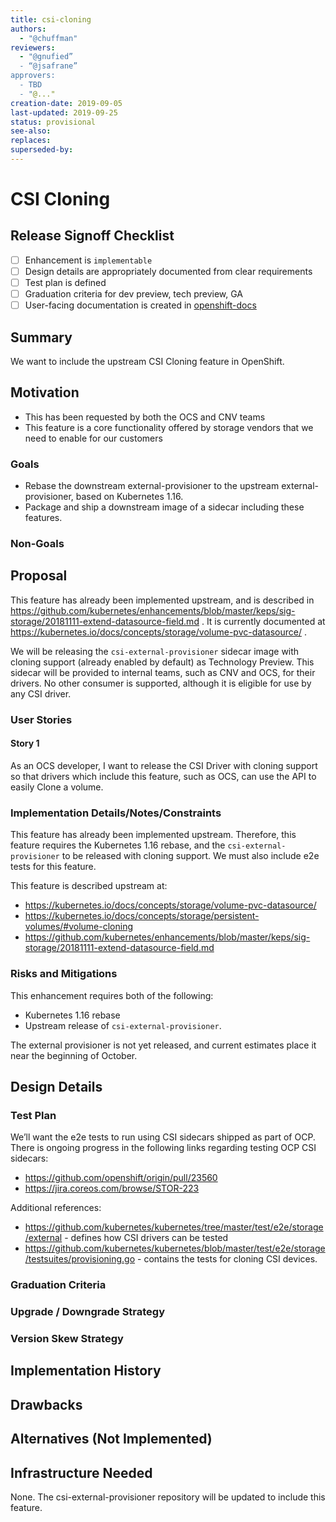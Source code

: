```yaml
---
title: csi-cloning
authors:
  - "@chuffman"
reviewers:
  - "@gnufied”
  - “@jsafrane”
approvers:
  - TBD
  - "@..."
creation-date: 2019-09-05
last-updated: 2019-09-25
status: provisional
see-also:
replaces:
superseded-by:
---
```


# CSI Cloning

## Release Signoff Checklist

- [ ] Enhancement is `implementable`
- [ ] Design details are appropriately documented from clear requirements
- [ ] Test plan is defined
- [ ] Graduation criteria for dev preview, tech preview, GA
- [ ] User-facing documentation is created in [openshift-docs](https://github.com/openshift/openshift-docs/)

## Summary

We want to include the upstream CSI Cloning feature in OpenShift.

## Motivation

* This has been requested by both the OCS and CNV teams
* This feature is a core functionality offered by storage vendors that we need to enable for our customers

### Goals

* Rebase the downstream external-provisioner to the upstream external-provisioner, based on Kubernetes 1.16.
* Package and ship a downstream image of a sidecar including these features.

### Non-Goals

## Proposal

This feature has already been implemented upstream, and is described in https://github.com/kubernetes/enhancements/blob/master/keps/sig-storage/20181111-extend-datasource-field.md . It is currently documented at https://kubernetes.io/docs/concepts/storage/volume-pvc-datasource/ .

We will be releasing the `csi-external-provisioner` sidecar image with cloning support (already enabled by default) as Technology Preview. This sidecar will be provided to internal teams, such as CNV and OCS, for their drivers. No other consumer is supported, although it is eligible for use by any CSI driver.

### User Stories

#### Story 1
As an OCS developer, I want to release the CSI Driver with cloning support so that drivers which include this feature, such as OCS, can use the API to easily Clone a volume.

### Implementation Details/Notes/Constraints

This feature has already been implemented upstream. Therefore, this feature requires the Kubernetes 1.16 rebase, and the `csi-external-provisioner` to be released with cloning support.
We must also include e2e tests for this feature.

This feature is described upstream at:

* https://kubernetes.io/docs/concepts/storage/volume-pvc-datasource/
* https://kubernetes.io/docs/concepts/storage/persistent-volumes/#volume-cloning
* https://github.com/kubernetes/enhancements/blob/master/keps/sig-storage/20181111-extend-datasource-field.md

### Risks and Mitigations

This enhancement requires both of the following:

* Kubernetes 1.16 rebase
* Upstream release of `csi-external-provisioner`.

The external provisioner is not yet released, and current estimates place it near the beginning of October.

## Design Details

### Test Plan

We’ll want the e2e tests to run using CSI sidecars shipped as part of OCP. There is ongoing progress in the following links regarding testing OCP CSI sidecars:

* https://github.com/openshift/origin/pull/23560
* https://jira.coreos.com/browse/STOR-223

Additional references:

* https://github.com/kubernetes/kubernetes/tree/master/test/e2e/storage/external - defines how CSI drivers can be tested
* https://github.com/kubernetes/kubernetes/blob/master/test/e2e/storage/testsuites/provisioning.go - contains the tests for cloning CSI devices.

### Graduation Criteria

### Upgrade / Downgrade Strategy

### Version Skew Strategy

## Implementation History

## Drawbacks

## Alternatives (Not Implemented)

## Infrastructure Needed

None. The csi-external-provisioner repository will be updated to include this feature.
